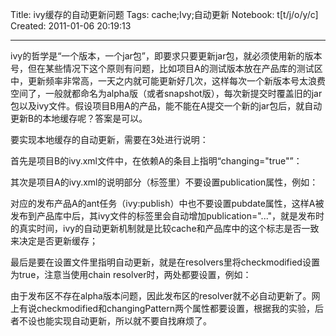 Title: ivy缓存的自动更新问题
Tags: cache;Ivy;自动更新
Notebook: t[t/j/o/y/c]
Created: 2011-01-06 20:19:13

------

ivy的哲学是“一个版本，一个jar包”，即要求只要更新jar包，就必须使用新的版本号，但在某些情况下这个原则有问题，比如项目A的测试版本放在产品库的测试区中，更新频率非常高，一天之内就可能更新好几次，这样每次一个新版本号太浪费空间了，一般就都命名为alpha版（或者snapshot版），每次新提交时覆盖旧的jar包以及ivy文件。假设项目B用A的产品，能不能在A提交一个新的jar包后，就自动更新B的本地缓存呢？答案是可以。

 
要实现本地缓存的自动更新，需要在3处进行说明：

 

首先是项目B的ivy.xml文件中，在依赖A的条目上指明“changing="true"”：

<dependency org="com.boco.ty" name="godu-adapter" rev="alpha" conf="compile->master" changing="true" />

 

其次是项目A的ivy.xml的说明部分（<info>标签里）不要设置publication属性，例如：

<info organisation="com.boco.ty" module="godu-common" revision="alpha" status="integration"/>

对应的发布产品A的ant任务（ivy:publish）中也不要设置pubdate属性，这样A被发布到产品库中后，其ivy文件的<info>标签里会自动增加publication="..."，就是发布时的真实时间，ivy的自动更新机制就是比较cache和产品库中的这个标志是否一致来决定是否更新缓存；


 

最后是要在设置文件里指明自动更新，就是在resolvers里将checkmodified设置为true，注意当使用chain resolver时，两处都要设置，例如：

<chain name="chain-repo" returnFirst="true" checkmodified="true ">
 
<sftp name="chain-release">
 
<artifact pattern="${release.repo.dir}/[organisation]/[module]/[type]s/[artifact]-[revision].[ext]" />
 
<ivy pattern="${release.repo.dir}/[organisation]/[module]/[type]s/[artifact]-[revision].xml" />
 
</sftp>

<sftp name="chain-test" checkmodified="true" >
 
<artifact pattern="${test.repo.dir}/[organisation]/[module]/[type]s/[artifact]-[revision].[ext]" />
 
<ivy pattern="${test.repo.dir}/[organisation]/[module]/[type]s/[artifact]-[revision].xml" />
 
</sftp>
 
</chain>

由于发布区不存在alpha版本问题，因此发布区的resolver就不必自动更新了。网上有说checkmodified和changingPattern两个属性都要设置，根据我的实验，后者不设也能实现自动更新，所以就不要自找麻烦了。